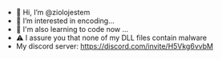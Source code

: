 - 👋 Hi, I’m @ziolojestem
- 👀 I’m interested in encoding...
- 🌱 I'm also learning to code now ...
- ⚠️ I assure you that none of my DLL files contain malware
- My discord server: https://discord.com/invite/H5Vkg6vvbM
<!---
ziolojestem/ziolojestem is a ✨ special ✨ repository.
--->
